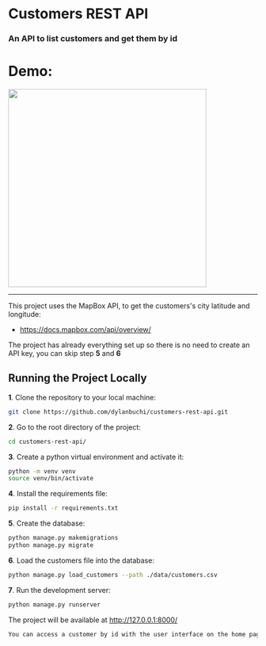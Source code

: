 # Customers REST API
### An API to list customers and get them by id

# Demo:
<img src=https://user-images.githubusercontent.com/52018183/107093675-68991780-67e4-11eb-98da-2070789f67e3.gif with=400 height=400/>

-------

This project uses the MapBox API, to get the customers's city latitude and longitude:
- https://docs.mapbox.com/api/overview/ 

The project has already everything set up so there is no need to create an API key, you can skip step **5** and **6**

## Running the Project Locally

**1**. Clone the repository to your local machine:

```bash
git clone https://github.com/dylanbuchi/customers-rest-api.git
```
**2**. Go to the root directory of the project:

```bash
cd customers-rest-api/
```
**3**. Create a python virtual environment and activate it:

```bash
python -m venv venv
source venv/bin/activate
```
**4**. Install the requirements file:
  
```bash
pip install -r requirements.txt
```

**5**. Create the database:
```bash
python manage.py makemigrations
python manage.py migrate
```

**6**. Load the customers file into the database:
```bash
python manage.py load_customers --path ./data/customers.csv
``` 



**7**. Run the development server:

```bash
python manage.py runserver
```

The project will be available at http://127.0.0.1:8000/

```bash
You can access a customer by id with the user interface on the home page or like this: http://127.0.0.1:8000/api/v1/customers/{id_number}/
```
